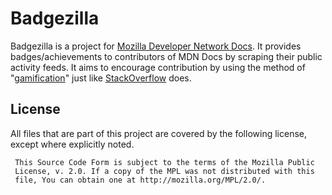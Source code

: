 # Badgezilla

Badgezilla is a project for [Mozilla Developer Network Docs](https://developer.mozilla.org/en-US/docs). It provides badges/achievements to contributors of MDN Docs by scraping their public activity feeds.
It aims to encourage contribution by using the method of "[gamification](http://en.wikipedia.org/wiki/Gamification)" just like [StackOverflow](http://stackoverflow.com/) does.

## License
All files that are part of this project are covered by the following license, except where explicitly noted.

     This Source Code Form is subject to the terms of the Mozilla Public 
     License, v. 2.0. If a copy of the MPL was not distributed with this 
     file, You can obtain one at http://mozilla.org/MPL/2.0/. 


